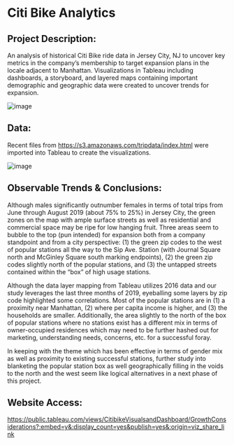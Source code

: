 # Citi Bike Analytics

## Project Description: 
An analysis of historical Citi Bike ride data in Jersey City, NJ to uncover key metrics in the company’s membership to target expansion plans in the locale adjacent to Manhattan. Visualizations in Tableau including dashboards, a storyboard, and layered maps containing important demographic and geographic data were created to uncover trends for expansion. 

![image](https://user-images.githubusercontent.com/51388767/70737406-6884b100-1ce0-11ea-9708-0efedb11628c.png)

## Data:
Recent files from https://s3.amazonaws.com/tripdata/index.html were imported into Tableau to create the visualizations. 

![image](https://user-images.githubusercontent.com/51388767/70737962-bbab3380-1ce1-11ea-9579-2947acd0cdde.png)



## Observable Trends & Conclusions:
Although males significantly outnumber females in terms of total trips from June through August 2019 (about 75% to 25%) in Jersey City, the green zones on the map with ample surface streets as well as residential and commercial space may be ripe for low hanging fruit. Three areas seem to bubble to the top (pun intended) for expansion both from a company standpoint and from a city perspective: (1) the green zip codes to the west of popular stations all the way to the Sip Ave. Station (with Journal Square north and McGinley Square south marking endpoints),  (2) the green zip codes slightly north of the popular stations, and (3) the untapped streets contained within the “box” of high usage stations. 

Although the data layer mapping from Tableau utilizes 2016 data and our study leverages the last three months of 2019, eyeballing some layers by zip code highlighted some correlations. Most of the popular stations are in (1) a proximity near Manhattan, (2) where per capita income is higher, and (3) the households are smaller. Additionally, the area slightly to the north of the box of popular stations where no stations exist has a different mix in terms of owner-occupied residences which may need to be further hashed out for marketing, understanding needs, concerns, etc. for a successful foray.

In keeping with the theme which has been effective in terms of gender mix as well as proximity to existing successful stations, further study into blanketing the popular station box as well geographically filling in the voids to the north and the west seem like logical alternatives in a next phase of this project. 


## Website Access:
https://public.tableau.com/views/CitibikeVisualsandDashboard/GrowthConsiderations?:embed=y&:display_count=yes&publish=yes&:origin=viz_share_link
